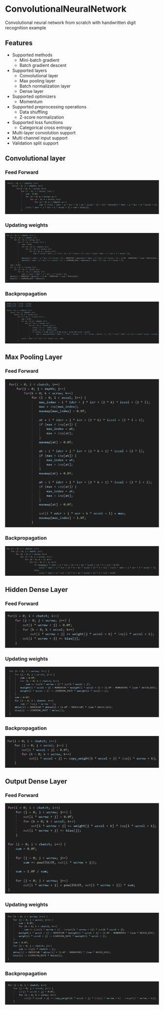 # ConvolutionalNeuralNetwork
Convolutional neural network from scratch with handwritten digit recognition example

## Features

* Supported methods
  * Mini-batch gradient
  * Batch gradient descent
* Supported layers
  * Convolutional layer
  * Max pooling layer
  * Batch normalization layer
  * Dense layer
* Supported optimizers
  * Momentum
* Supported preprocessing operations
  * Data shuffling
  * Z-score normalization
* Supported loss functions
  * Categorical cross entropy
* Multi-layer convolution support
* Multi channel input support
* Validation split support

## Convolutional layer

### Feed Forward

![alt text](github%20resource/f_conv.png)


### Updating weights

![alt text](github%20resource/train_conv.png)


### Backpropagation

![alt text](github%20resource/b_conv.png)

## Max Pooling Layer

### Feed Forward

![alt text](github%20resource/f_maxpool.png)


### Backpropagation

![alt text](github%20resource/b_maxpool.png)

## Hidden Dense Layer

### Feed Forward

![alt text](github%20resource/f_dense.png)


### Updating weights

![alt text](github%20resource/train_dense.png)


### Backpropagation

![alt text](github%20resource/b_dense.png)

## Output Dense Layer

### Feed Forward

![alt text](github%20resource/f_output.png)


### Updating weights

![alt text](github%20resource/train_output.png)


### Backpropagation

![alt text](github%20resource/b_output.png)
